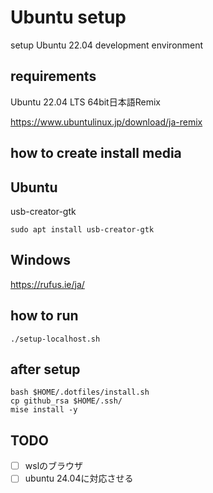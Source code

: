 # Ubuntu setup

setup Ubuntu 22.04 development environment

## requirements

Ubuntu 22.04 LTS 64bit日本語Remix

https://www.ubuntulinux.jp/download/ja-remix

## how to create install media

## Ubuntu

usb-creator-gtk

```shell
sudo apt install usb-creator-gtk
```

## Windows

<https://rufus.ie/ja/>

## how to run

```shell
./setup-localhost.sh
```

## after setup

```shell
bash $HOME/.dotfiles/install.sh
cp github_rsa $HOME/.ssh/
mise install -y
```

## TODO

- [ ] wslのブラウザ
- [ ] ubuntu 24.04に対応させる
